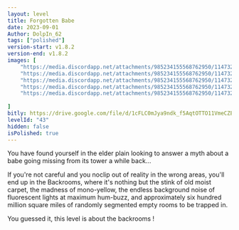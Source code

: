 ```yaml
---
layout: level
title: Forgotten Babe
date: 2023-09-01
Author: DolpIn_62
tags: ["polished"]
version-start: v1.8.2
version-end: v1.8.2
images: [
    "https://media.discordapp.net/attachments/985234155568762950/1147327914015199282/forgotten_babe_titlescreen_-_Theo_Denise.png?width=1167&height=903",
    "https://media.discordapp.net/attachments/985234155568762950/1147327913717399642/20230825224715_1_-_Theo_Denise.jpg?width=1606&height=903",
    "https://media.discordapp.net/attachments/985234155568762950/1147327913163767929/20230825224455_1_-_Theo_Denise.jpg?width=1606&height=903",
	"https://media.discordapp.net/attachments/985234155568762950/1147327912912097451/20230825223912_1_-_Theo_Denise.jpg?width=1606&height=903",
	"https://media.discordapp.net/attachments/985234155568762950/1147327912656240710/20230825224003_1_-_Theo_Denise.jpg?width=1606&height=903"
	
]
bitly: https://drive.google.com/file/d/1cFLC0mJya9ndk_f5AqtOTTO11VmeCZEj/view?usp=sharing
levelId: "43"
hidden: false
isPolished: true
---
```


<!-- more -->
You have found yourself in the elder plain looking to answer a myth about a babe going missing from its tower a while back...


<div id="description">
    <p>If you're not careful and you noclip out of reality in the wrong areas, you'll end up in the Backrooms, where it's nothing but the stink of old moist carpet, the madness of mono-yellow, the endless background noise of fluorescent lights at maximum hum-buzz, and approximately six hundred million square miles of randomly segmented empty rooms to be trapped in.</p>
    <p>You guessed it, this level is about the backrooms !</p>
</div>